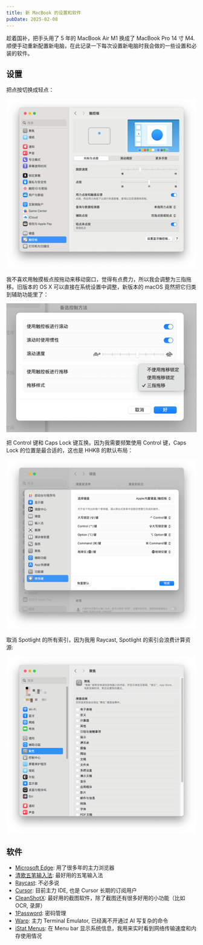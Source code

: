 ```yaml
---
title: 新 MacBook 的设置和软件
pubDate: 2025-02-08
---
```


趁着国补，把手头用了 5 年的 MacBook Air M1 换成了 MacBook Pro 14 寸 M4. 顺便手动重新配置新电脑，在此记录一下每次设置新电脑时我会做的一些设置和必装的软件。

## 设置

把点按切换成轻点：

![点按切换成轻点](<../../../images/截屏2025-02-08 15.17.32.png>)

我不喜欢用触摸板点按拖动来移动窗口，觉得有点费力，所以我会调整为三指拖移。旧版本的 OS X 可以直接在系统设置中调整，新版本的 macOS 竟然把它归类到辅助功能里了：

![三指拖移](../../../images/yTz2V0M4@2x.png)

把 Control 键和 Caps Lock 键互换。因为我需要频繁使用 Control 键，Caps Lock 的位置是最合适的，这也是 HHKB 的默认布局：

![Control 和 Caps Lock 互换](<../../../images/截屏2025-02-08 15.23.55.png>)

取消 Spotlight 的所有索引，因为我用 Raycast, Spotlight 的索引会浪费计算资源:

![取消 Spotlight 的所有索引](../../../images/EubH3SpF@2x.png)

## 软件

- [Microsoft Edge](https://www.microsoft.com/en-us/edge): 用了很多年的主力浏览器
- [清歌五笔输入法](https://qingg.im/): 最好用的五笔输入法
- [Raycast](https://www.raycast.com/): 不必多说
- [Cursor](https://www.cursor.com/): 目前主力 IDE, 也是 Cursor 长期的订阅用户
- [CleanShotX](https://cleanshot.com/): 最好用的截图软件，除了截图还有很多好用的小功能（比如 OCR, 录屏）
- [1Password](https://1password.com/): 密码管理
- [Warp](https://www.warp.dev/): 主力 Terminal Emulator, 已经离不开通过 AI 写复杂的命令
- [iStat Menus](https://bjango.com/mac/istatmenus/): 在 Menu bar 显示系统信息，我用来实时看到网络传输速度和内存使用情况
